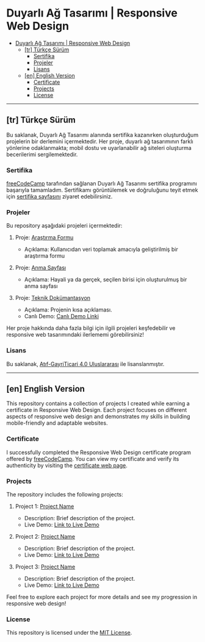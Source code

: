 
# Duyarlı Ağ Tasarımı | Responsive Web Design

- [Duyarlı Ağ Tasarımı | Responsive Web Design](#duyarlı-ağ-tasarımı--responsive-web-design)
  - [\[tr\] Türkçe Sürüm](#tr-türkçe-sürüm)
    - [Sertifika](#sertifika)
    - [Projeler](#projeler)
    - [Lisans](#lisans)
  - [\[en\] English Version](#en-english-version)
    - [Certificate](#certificate)
    - [Projects](#projects)
    - [License](#license)
---
## \[tr\] Türkçe Sürüm

Bu saklanak, Duyarlı Ağ Tasarımı alanında sertifika kazanırken oluşturduğum projelerin bir derlemini içermektedir. Her proje, duyarlı ağ tasarımının farklı yönlerine odaklanmakta; mobil dostu ve uyarlanabilir ağ siteleri oluşturma becerilerimi sergilemektedir.

### Sertifika

[freeCodeCamp](https://www.freecodecamp.org/) tarafından sağlanan Duyarlı Ağ Tasarımı sertifika programını  başarıyla tamamladım. Sertifikamı görüntülemek ve doğruluğunu teyit etmek için [sertifika sayfasını](https://www.freecodecamp.org/certification/avriya/responsive-web-design) ziyaret edebilirsiniz.

### Projeler

Bu repository aşağıdaki projeleri içermektedir:

1. Proje: [Araştırma Formu](1-survey-form/)
   - Açıklama: Kullanıcıdan veri toplamak amacıyla geliştirilmiş bir araştırma formu

2. Proje: [Anma Sayfası](2-tribute-page/)
   - Açıklama: Hayali ya da gerçek, seçilen birisi için oluşturulmuş bir anma sayfası

3. Proje: [Teknik Dokümantasyon](3-technical-documentation)
   - Açıklama: Projenin kısa açıklaması.
   - Canlı Demo: [Canlı Demo Linki](https://www.example.com/proje3)

Her proje hakkında daha fazla bilgi için ilgili projeleri keşfedebilir ve responsive web tasarımındaki ilerlememi görebilirsiniz!

### Lisans

Bu saklanak, [Atıf-GayriTicari 4.0 Uluslararası](LICENSE) ile lisanslanmıştır.

---
## \[en\] English Version

This repository contains a collection of projects I created while earning a certificate in Responsive Web Design. Each project focuses on different aspects of responsive web design and demonstrates my skills in building mobile-friendly and adaptable websites.

### Certificate

I successfully completed the Responsive Web Design certificate program offered by [freeCodeCamp](https://www.freecodecamp.org/). You can view my certificate and verify its authenticity by visiting the [certificate web page](https://www.freecodecamp.org/certification/avriya/responsive-web-design).

### Projects

The repository includes the following projects:

1. Project 1: [Project Name](project1/README.md)
   - Description: Brief description of the project.
   - Live Demo: [Link to Live Demo](https://www.example.com/project1)

2. Project 2: [Project Name](project2/README.md)
   - Description: Brief description of the project.
   - Live Demo: [Link to Live Demo](https://www.example.com/project2)

3. Project 3: [Project Name](project3/README.md)
   - Description: Brief description of the project.
   - Live Demo: [Link to Live Demo](https://www.example.com/project3)

Feel free to explore each project for more details and see my progression in responsive web design!

### License

This repository is licensed under the [MIT License](LICENSE).
